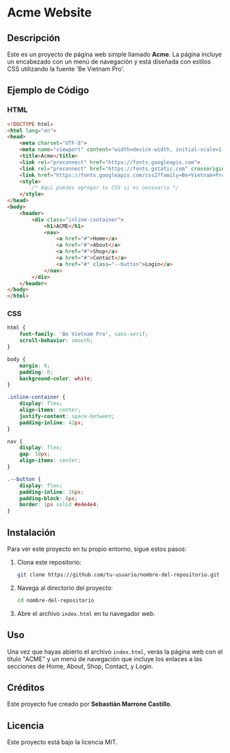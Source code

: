 # Acme Website

## Descripción

Este es un proyecto de página web simple llamado **Acme**. La página incluye un encabezado con un menú de navegación y está diseñada con estilos CSS utilizando la fuente 'Be Vietnam Pro'.

## Ejemplo de Código

### HTML

```html
<!DOCTYPE html>
<html lang="en">
<head>
    <meta charset="UTF-8">
    <meta name="viewport" content="width=device-width, initial-scale=1.0">
    <title>Acme</title>
    <link rel="preconnect" href="https://fonts.googleapis.com">
    <link rel="preconnect" href="https://fonts.gstatic.com" crossorigin>
    <link href="https://fonts.googleapis.com/css2?family=Be+Vietnam+Pro:ital,wght@0,100;0,200;0,300;0,400;0,500;0,600;0,700;0,800;0,900;1,100;1,200;1,300;1,400;1,500;1,600;1,700;1,800&display=swap" rel="stylesheet">
    <style>
        /* Aquí puedes agregar tu CSS si es necesario */
    </style>
</head>
<body>
    <header>
        <div class="inline-container">
            <h1>ACME</h1>
            <nav>
                <a href="#">Home</a>
                <a href="#">About</a>
                <a href="#">Shop</a>
                <a href="#">Contact</a>
                <a href="#" class="--button">Login</a>
            </nav>
        </div>
    </header>
</body>
</html>
```

### CSS

```css
html {
    font-family: 'Be Vietnam Pro', sans-serif;
    scroll-behavior: smooth;
}

body {
    margin: 0;
    padding: 0;
    background-color: white;
}

.inline-container {
    display: flex;
    align-items: center;
    justify-content: space-between;
    padding-inline: 42px;
}

nav {
    display: flex;
    gap: 18px;
    align-items: center;
}

.--button {
    display: flex;
    padding-inline: 16px;
    padding-block: 8px;
    border: 1px solid #e4e4e4;
}
```

## Instalación

Para ver este proyecto en tu propio entorno, sigue estos pasos:

1. Clona este repositorio:
   ```bash
   git clone https://github.com/tu-usuario/nombre-del-repositorio.git
   ```

2. Navega al directorio del proyecto:
   ```bash
   cd nombre-del-repositorio
   ```

3. Abre el archivo `index.html` en tu navegador web.

## Uso

Una vez que hayas abierto el archivo `index.html`, verás la página web con el título "ACME" y un menú de navegación que incluye los enlaces a las secciones de Home, About, Shop, Contact, y Login.

## Créditos

Este proyecto fue creado por **Sebastián Marrone Castillo**.

## Licencia

Este proyecto está bajo la licencia MIT.
